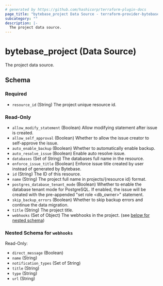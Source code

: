 ```yaml
---
# generated by https://github.com/hashicorp/terraform-plugin-docs
page_title: "bytebase_project Data Source - terraform-provider-bytebase"
subcategory: ""
description: |-
  The project data source.
---
```


# bytebase_project (Data Source)

The project data source.



<!-- schema generated by tfplugindocs -->
## Schema

### Required

- `resource_id` (String) The project unique resource id.

### Read-Only

- `allow_modify_statement` (Boolean) Allow modifying statement after issue is created.
- `allow_self_approval` (Boolean) Whether to allow the issue creator to self-approve the issue.
- `auto_enable_backup` (Boolean) Whether to automatically enable backup.
- `auto_resolve_issue` (Boolean) Enable auto resolve issue.
- `databases` (Set of String) The databases full name in the resource.
- `enforce_issue_title` (Boolean) Enforce issue title created by user instead of generated by Bytebase.
- `id` (String) The ID of this resource.
- `name` (String) The project full name in projects/{resource id} format.
- `postgres_database_tenant_mode` (Boolean) Whether to enable the database tenant mode for PostgreSQL. If enabled, the issue will be created with the pre-appended "set role <db_owner>" statement.
- `skip_backup_errors` (Boolean) Whether to skip backup errors and continue the data migration.
- `title` (String) The project title.
- `webhooks` (Set of Object) The webhooks in the project. (see [below for nested schema](#nestedatt--webhooks))

<a id="nestedatt--webhooks"></a>
### Nested Schema for `webhooks`

Read-Only:

- `direct_message` (Boolean)
- `name` (String)
- `notification_types` (Set of String)
- `title` (String)
- `type` (String)
- `url` (String)


